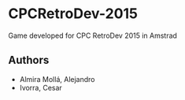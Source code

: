 # CPCRetroDev-2015
Game developed for CPC RetroDev 2015 in Amstrad

## Authors

- Almira Mollá, Alejandro
- Ivorra, Cesar
